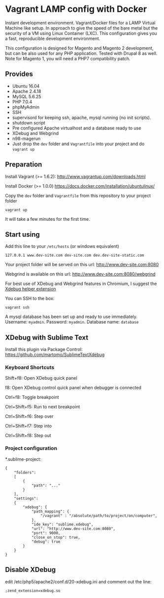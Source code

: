 # Vagrant LAMP config with Docker

Instant development environment. Vagrant/Docker files for a LAMP Virtual Machine like setup. In approach to give the speed of the bare metal but the security of a VM using Linux Container (LXC). This configuration gives you a fast, reproducible development environment.

This configuration is designed for Magento and Magento 2 development, but can be also used for any PHP application. Tested with Drupal 8 as well. Note for Magento 1, you will need a PHP7 compatibility patch.

## Provides

  * Ubuntu 16.04
  * Apache 2.4.18
  * MySQL 5.6.25
  * PHP 7.0.4
  * phpMyAdmin
  * SSH
  * supervisord for keeping ssh, apache, mysql running (no init scripts).
  * shutdown script
  * Pre configured Apache virtualhost and a database ready to use
  * XDebug and Webgrind
  * n98-magerun
  * Just drop the `dev` folder and `Vagrantfile` into your project and do `vagrant up`

## Preparation

Install Vagrant (>= 1.6.2): http://www.vagrantup.com/downloads.html

Install Docker (>= 1.0.0) https://docs.docker.com/installation/ubuntulinux/

Copy the `dev` folder and `Vagrantfile` from this repository to your project folder

    vagrant up

It will take a few minutes for the first time.

## Start using

Add this line to your `/etc/hosts` (or windows equivalent)

    127.0.0.1 www.dev-site.com dev-site.com dev.dev-site-static.com

Your project folder will be served on this url: http://www.dev-site.com:8080

Webgrind is available on this url: http://www.dev-site.com:8080/webgrind

For best use of XDebug and Webgrind features in Chromium, I suggest the [Xdebug helper extension](https://chrome.google.com/webstore/detail/xdebug-helper/eadndfjplgieldjbigjakmdgkmoaaaoc)

You can SSH to the box:

    vagrant ssh

A mysql database has been set up and ready to use immediately. Username: `myadmin`. Password: `myadmin`. Database name: `database`

## XDebug with Sublime Text

Install this plugin via Package Control: https://github.com/martomo/SublimeTextXdebug

### Keyboard Shortcuts

Shift+f8: Open XDebug quick panel

f8: Open XDebug control quick panel when debugger is connected

Ctrl+f8: Toggle breakpoint

Ctrl+Shift+f5: Run to next breakpoint

Ctrl+Shift+f6: Step over

Ctrl+Shift+f7: Step into

Ctrl+Shift+f8: Step out

### Project configuration

*.sublime-project:

    {
        "folders":
        [
            {
                "path": "..."
            }
        ],
        "settings":
        {
            "xdebug": {
                "path_mapping": {
                    "/vagrant" : "/absolute/path/to/project/on/computer",
                },
                "ide_key": "sublime.xdebug",
                "url": "http://www.dev-site.com:8080",
                "port": 9000,
                "close_on_stop": true,
                "debug": true
            }
        }
    }

## Disable XDebug

edit /etc/php5/apache2/conf.d/20-xdebug.ini and comment out the line:

```
;zend_extension=xdebug.so
```
